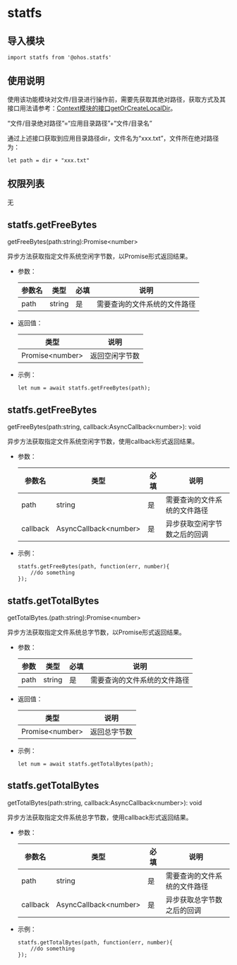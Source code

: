 # statfs



## 导入模块

```
import statfs from '@ohos.statfs'
```

## 使用说明

使用该功能模块对文件/目录进行操作前，需要先获取其绝对路径，获取方式及其接口用法请参考：[Context模块的接口getOrCreateLocalDir](js-apis-Context.md)。

“文件/目录绝对路径”=“应用目录路径”+“文件/目录名”

通过上述接口获取到应用目录路径dir，文件名为“xxx.txt”，文件所在绝对路径为：

```
let path = dir + "xxx.txt"
```

## 权限列表

无

## statfs.getFreeBytes

getFreeBytes(path:string):Promise&lt;number&gt;

异步方法获取指定文件系统空闲字节数，以Promise形式返回结果。

- 参数：

  | 参数名 | 类型   | 必填 | 说明                         |
  | ------ | ------ | ---- | ---------------------------- |
  | path   | string | 是   | 需要查询的文件系统的文件路径 |

- 返回值：

  | 类型                  | 说明           |
  | --------------------- | -------------- |
  | Promise&lt;number&gt; | 返回空闲字节数 |

- 示例：

  ```
  let num = await statfs.getFreeBytes(path);
  ```

## statfs.getFreeBytes

getFreeBytes(path:string, callback:AsyncCallback&lt;number&gt;): void

异步方法获取指定文件系统空闲字节数，使用callback形式返回结果。

- 参数：

  | 参数名   | 类型                        | 必填 | 说明                         |
  | -------- | --------------------------- | ---- | ---------------------------- |
  | path     | string                      | 是   | 需要查询的文件系统的文件路径 |
  | callback | AsyncCallback&lt;number&gt; | 是   | 异步获取空闲字节数之后的回调 |

- 示例：

  ```
  statfs.getFreeBytes(path, function(err, number){
      //do something
  });
  ```

## statfs.getTotalBytes

getTotalBytes.(path:string):Promise&lt;number&gt;

异步方法获取指定文件系统总字节数，以Promise形式返回结果。

- 参数：

  | 参数 | 类型   | 必填 | 说明                         |
  | ---- | ------ | ---- | ---------------------------- |
  | path | string | 是   | 需要查询的文件系统的文件路径 |

- 返回值：

  | 类型                  | 说明         |
  | --------------------- | ------------ |
  | Promise&lt;number&gt; | 返回总字节数 |

- 示例：

  ```
  let num = await statfs.getTotalBytes(path);
  ```

## statfs.getTotalBytes

getTotalBytes(path:string, callback:AsyncCallback&lt;number&gt;): void

异步方法获取指定文件系统总字节数，使用callback形式返回结果。

- 参数：

  | 参数名   | 类型                        | 必填 | 说明                         |
  | -------- | --------------------------- | ---- | ---------------------------- |
  | path     | string                      | 是   | 需要查询的文件系统的文件路径 |
  | callback | AsyncCallback&lt;number&gt; | 是   | 异步获取总字节数之后的回调   |

- 示例：

  ```
  statfs.getTotalBytes(path, function(err, number){
      //do something
  });
  ```

